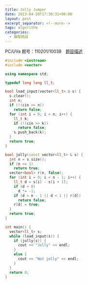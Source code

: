 ```yaml
---
title: Jolly Jumper
date: 2013-04-20T17:30:31+00:00
layout: post
excerpt_separator: <!--more-->
tags: algorithm
categories:
  - 编程挑战
---
```

PC/UVa 题号：110201/10038　<a href="http://uva.onlinejudge.org/index.php?option=com_onlinejudge&Itemid=8&category=30&page=show_problem&problem=979" target="_blank">题目描述</a><!--more-->

```cpp
#include <iostream>
#include <vector>

using namespace std;

typedef long long ll_t;

bool load_input(vector<ll_t> & s) {
  s.clear();
  int n;
  if (!(cin >> n))
    return false;
  for (int i = 0; i < n; i++) {
    ll_t k;
    if (!(cin >> k))
      return false;
    s.push_back(k);
  }
  return true;
}

bool jolly(const vector<ll_t> & s) {
  int n = s.size();
  if (n <= 1)
    return true;
  vector<bool> r(n, false);
  for (int i = 0; i < n - 1; i++) {
    ll_t d = s[i] - s[i + 1];
    if (d < 0)
      d *= -1;
    if (d > n - 1 || d < 1 || r[d])
      return false;
    r[d] = true;
  }
  return true;
}

int main() {
  vector<ll_t> s;
  while (load_input(s)) {
    if (jolly(s)) {
      cout << "Jolly" << endl;
    }
    else {
      cout << "Not jolly" << endl;
    }
  }
  return 0;
}
```

